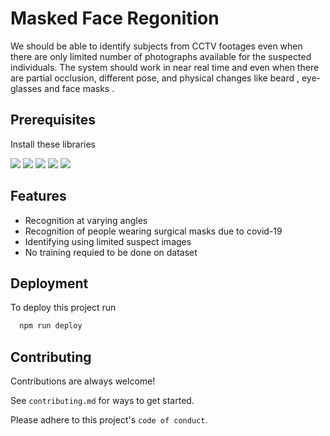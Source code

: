 
# Masked Face Regonition

We should be able to identify subjects from CCTV footages even
when there are only limited number of photographs available for the
suspected individuals. The system should work in near real time and
even when there are partial occlusion, different pose, and physical
changes like beard , eye-glasses and face masks .


## Prerequisites
Install these libraries 

[![](https://img.shields.io/badge/-opencv-green)](https://opencv.org/)
[![](https://img.shields.io/badge/-tensorflow-orange)](https://www.tensorflow.org/)
[![](https://img.shields.io/badge/-numpy-blue)](https://numpy.org/)
[![](https://img.shields.io/badge/-gradio-yellowgreen)](https://gradio.app/)
[![](https://img.shields.io/badge/-pandas-red)](https://pandas.pydata.org/)


## Features

- Recognition at varying angles
- Recognition of people wearing surgical masks due to covid-19
- Identifying using limited suspect images
- No training requied to be done on dataset 


## Deployment

To deploy this project run

```bash
  npm run deploy
```


## Contributing

Contributions are always welcome!

See `contributing.md` for ways to get started.

Please adhere to this project's `code of conduct`.
